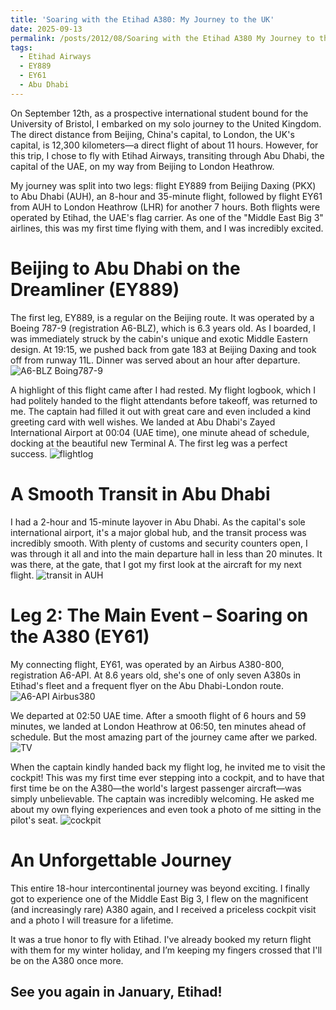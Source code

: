 ```yaml
---
title: 'Soaring with the Etihad A380: My Journey to the UK'
date: 2025-09-13
permalink: /posts/2012/08/Soaring with the Etihad A380 My Journey to the UK/
tags:
  - Etihad Airways
  - EY889
  - EY61
  - Abu Dhabi
---
```


On September 12th, as a prospective international student bound for the University of Bristol, I embarked on my solo journey to the United Kingdom. The direct distance from Beijing, China's capital, to London, the UK's capital, is 12,300 kilometers—a direct flight of about 11 hours. However, for this trip, I chose to fly with Etihad Airways, transiting through Abu Dhabi, the capital of the UAE, on my way from Beijing to London Heathrow.

My journey was split into two legs: flight EY889 from Beijing Daxing (PKX) to Abu Dhabi (AUH), an 8-hour and 35-minute flight, followed by flight EY61 from AUH to London Heathrow (LHR) for another 7 hours. Both flights were operated by Etihad, the UAE's flag carrier. As one of the "Middle East Big 3" airlines, this was my first time flying with them, and I was incredibly excited.

Beijing to Abu Dhabi on the Dreamliner (EY889)
======

The first leg, EY889, is a regular on the Beijing route. It was operated by a Boeing 787-9 (registration A6-BLZ), which is 6.3 years old. As I boarded, I was immediately struck by the cabin's unique and exotic Middle Eastern design. At 19:15, we pushed back from gate 183 at Beijing Daxing and took off from runway 11L. Dinner was served about an hour after departure.
![A6-BLZ Boing787-9](https://kw-aviation.oss-cn-beijing.aliyuncs.com/post%20image/post1/EY889-A6-BLZ.jpg)

A highlight of this flight came after I had rested. My flight logbook, which I had politely handed to the flight attendants before takeoff, was returned to me. The captain had filled it out with great care and even included a kind greeting card with well wishes. We landed at Abu Dhabi's Zayed International Airport at 00:04 (UAE time), one minute ahead of schedule, docking at the beautiful new Terminal A. The first leg was a perfect success.
![flightlog](https://kw-aviation.oss-cn-beijing.aliyuncs.com/post%20image/post1/EY889-flightlog.jpg)

A Smooth Transit in Abu Dhabi
======

I had a 2-hour and 15-minute layover in Abu Dhabi. As the capital's sole international airport, it's a major global hub, and the transit process was incredibly smooth. With plenty of customs and security counters open, I was through it all and into the main departure hall in less than 20 minutes. It was there, at the gate, that I got my first look at the aircraft for my next flight.
![transit in AUH](https://kw-aviation.oss-cn-beijing.aliyuncs.com/post%20image/post1/AUH-transit.jpg)

Leg 2: The Main Event – Soaring on the A380 (EY61)
======

My connecting flight, EY61, was operated by an Airbus A380-800, registration A6-API. At 8.6 years old, she's one of only seven A380s in Etihad's fleet and a frequent flyer on the Abu Dhabi-London route.
![A6-API Airbus380](https://kw-aviation.oss-cn-beijing.aliyuncs.com/post%20image/post1/EY61-A6-API.jpg)

We departed at 02:50 UAE time. After a smooth flight of 6 hours and 59 minutes, we landed at London Heathrow at 06:50, ten minutes ahead of schedule. But the most amazing part of the journey came after we parked.
![TV](https://kw-aviation.oss-cn-beijing.aliyuncs.com/post%20image/post1/EY61-TV.jpg)

When the captain kindly handed back my flight log, he invited me to visit the cockpit! This was my first time ever stepping into a cockpit, and to have that first time be on the A380—the world's largest passenger aircraft—was simply unbelievable. The captain was incredibly welcoming. He asked me about my own flying experiences and even took a photo of me sitting in the pilot's seat.
![cockpit](https://kw-aviation.oss-cn-beijing.aliyuncs.com/post%20image/post1/EY61-cockpit.jpg)


An Unforgettable Journey
======

This entire 18-hour intercontinental journey was beyond exciting. I finally got to experience one of the Middle East Big 3, I flew on the magnificent (and increasingly rare) A380 again, and I received a priceless cockpit visit and a photo I will treasure for a lifetime.

It was a true honor to fly with Etihad. I've already booked my return flight with them for my winter holiday, and I’m keeping my fingers crossed that I'll be on the A380 once more.

See you again in January, Etihad!
-------
